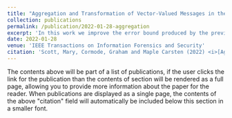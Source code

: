 ```yaml
---
title: "Aggregation and Transformation of Vector-Valued Messages in the Shuffle Model of Differential Privacy"
collection: publications
permalink: /publication/2022-01-28-aggregation
excerpt: 'In this work we improve the error bound produced by the previous research by implementing a Discrete Fourier Transform.'
date: 2022-01-28
venue: 'IEEE Transactions on Information Forensics and Security'
citation: 'Scott, Mary, Cormode, Graham and Maple Carsten (2022) <i>[Aggregation and Transformation of Vector-Valued Messages in the Shuffle Model of Differential Privacy.](https://ieeexplore.ieee.org/document/9696239)<\i> In: TIFS: IEEE Transactions on Information Forensics and Security pp. 612-627. ISSN 1556-6013. DOI: 10.1109/TIFS.2022.3147643.'
---
```


The contents above will be part of a list of publications, if the user clicks the link for the publication than the contents of section will be rendered as a full page, allowing you to provide more information about the paper for the reader. When publications are displayed as a single page, the contents of the above "citation" field will automatically be included below this section in a smaller font.
